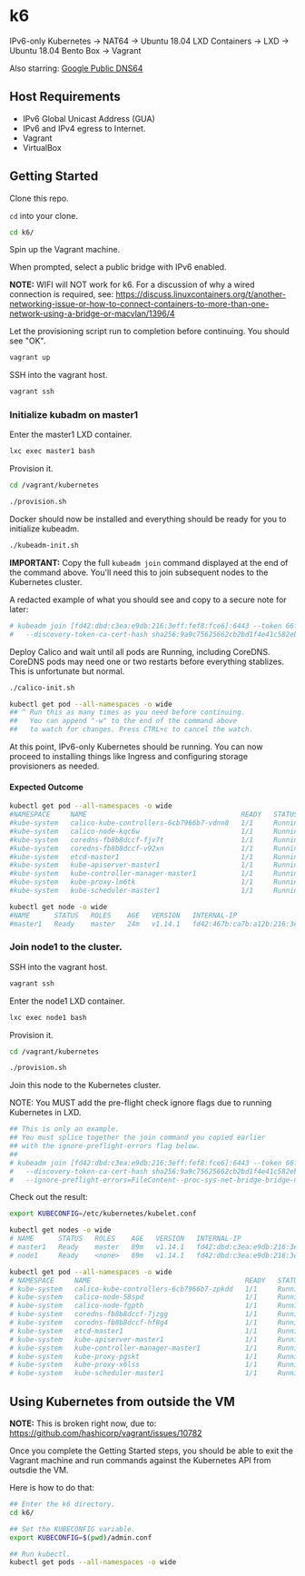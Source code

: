 # k6
IPv6-only Kubernetes -> NAT64 -> Ubuntu 18.04 LXD Containers -> LXD -> Ubuntu 18.04 Bento Box -> Vagrant

Also starring: [Google Public DNS64](https://developers.google.com/speed/public-dns/docs/dns64)

## Host Requirements

- IPv6 Global Unicast Address (GUA)
- IPv6 and IPv4 egress to Internet.
- Vagrant
- VirtualBox

## Getting Started

Clone this repo.

`cd` into your clone.

```bash
cd k6/
```

Spin up the Vagrant machine.

When prompted, select a public bridge with IPv6 enabled.

**NOTE:** WIFI will NOT work for k6. For a discussion of why a wired connection is required,
          see: https://discuss.linuxcontainers.org/t/another-networking-issue-or-how-to-connect-containers-to-more-than-one-network-using-a-bridge-or-macvlan/1396/4

Let the provisioning script run to completion before continuing. You should see "OK".

```bash
vagrant up
```

SSH into the vagrant host.

```bash
vagrant ssh
```

### Initialize kubadm on master1

Enter the master1 LXD container.

```bash
lxc exec master1 bash
```

Provision it.

```bash
cd /vagrant/kubernetes

./provision.sh
```

Docker should now be installed and everything should be ready for you to initialize kubeadm.

```bash
./kubeadm-init.sh
```

**IMPORTANT:** Copy the full `kubeadm join` command displayed at the end of the command above. You'll need this to join subsequent nodes to the Kubernetes cluster.

A redacted example of what you should see and copy to a secure note for later:

```bash
# kubeadm join [fd42:dbd:c3ea:e9db:216:3eff:fef8:fce6]:6443 --token 66fz78.abcabcabcabcabca \
#   --discovery-token-ca-cert-hash sha256:9a9c75625662cb2bd1f4e41c582eb635653384b321ff06fc3c99bd8a41281f69
```

Deploy Calico and wait until all pods are Running, including CoreDNS. CoreDNS pods may need one or two restarts before everything stablizes. This is unfortunate but normal.

```bash
./calico-init.sh

kubectl get pod --all-namespaces -o wide
## ^ Run this as many times as you need before continuing.
##   You can append "-w" to the end of the command above
##   to watch for changes. Press CTRL+c to cancel the watch.
```

At this point, IPv6-only Kubernetes should be running. You can now proceed to installing things like Ingress and configuring storage provisioners as needed.

#### Expected Outcome

```bash
kubectl get pod --all-namespaces -o wide
#NAMESPACE     NAME                                      READY   STATUS    RESTARTS   AGE   IP                                       NODE      NOMINATED NODE   READINESS GATES
#kube-system   calico-kube-controllers-6cb7966b7-vdnn8   1/1     Running   0          22m   fd2e:236d:b96f:b9d1::1:2840              master1   <none>           <none>
#kube-system   calico-node-kqc6w                         1/1     Running   0          22m   fd42:467b:ca7b:a12b:216:3eff:feb0:12af   master1   <none>           <none>
#kube-system   coredns-fb8b8dccf-fjv7t                   1/1     Running   1          23m   fd2e:236d:b96f:b9d1::1:2842              master1   <none>           <none>
#kube-system   coredns-fb8b8dccf-v92xn                   1/1     Running   1          23m   fd2e:236d:b96f:b9d1::1:2841              master1   <none>           <none>
#kube-system   etcd-master1                              1/1     Running   0          23m   fd42:467b:ca7b:a12b:216:3eff:feb0:12af   master1   <none>           <none>
#kube-system   kube-apiserver-master1                    1/1     Running   0          22m   fd42:467b:ca7b:a12b:216:3eff:feb0:12af   master1   <none>           <none>
#kube-system   kube-controller-manager-master1           1/1     Running   0          22m   fd42:467b:ca7b:a12b:216:3eff:feb0:12af   master1   <none>           <none>
#kube-system   kube-proxy-lm6tk                          1/1     Running   0          23m   fd42:467b:ca7b:a12b:216:3eff:feb0:12af   master1   <none>           <none>
#kube-system   kube-scheduler-master1                    1/1     Running   0          23m   fd42:467b:ca7b:a12b:216:3eff:feb0:12af   master1   <none>           <none>
```

```bash
kubectl get node -o wide
#NAME      STATUS   ROLES    AGE   VERSION   INTERNAL-IP                              EXTERNAL-IP   OS-IMAGE             KERNEL-VERSION      CONTAINER-RUNTIME
#master1   Ready    master   24m   v1.14.1   fd42:467b:ca7b:a12b:216:3eff:feb0:12af   <none>        Ubuntu 18.04.2 LTS   4.15.0-29-generic   docker://18.9.4
```

### Join node1 to the cluster.

SSH into the vagrant host.

```bash
vagrant ssh
```

Enter the node1 LXD container.

```bash
lxc exec node1 bash
```

Provision it.

```bash
cd /vagrant/kubernetes

./provision.sh
```

Join this node to the Kubernetes cluster.

NOTE: You MUST add the pre-flight check ignore flags due to running Kubernetes in LXD.

```bash
## This is only an example.
## You must splice together the join command you copied earlier
## with the ignore-preflight-errors flag below.
##
# kubeadm join [fd42:dbd:c3ea:e9db:216:3eff:fef8:fce6]:6443 --token 66fz78.abcabcabcabcabca \
#   --discovery-token-ca-cert-hash sha256:9a9c75625662cb2bd1f4e41c582eb635653384b321ff06fc3c99bd8a41281f69 \
#   --ignore-preflight-errors=FileContent--proc-sys-net-bridge-bridge-nf-call-iptables,FileContent--proc-sys-net-bridge-bridge-nf-call-ip6tables
```

Check out the result:

```bash
export KUBECONFIG=/etc/kubernetes/kubelet.conf

kubectl get nodes -o wide
# NAME      STATUS   ROLES    AGE   VERSION   INTERNAL-IP                             EXTERNAL-IP   OS-IMAGE             KERNEL-VERSION      CONTAINER-RUNTIME
# master1   Ready    master   89m   v1.14.1   fd42:dbd:c3ea:e9db:216:3eff:fef8:fce6   <none>        Ubuntu 18.04.2 LTS   4.15.0-29-generic   docker://18.9.5
# node1     Ready    <none>   69m   v1.14.1   fd42:dbd:c3ea:e9db:216:3eff:fea8:9b2a   <none>        Ubuntu 18.04.2 LTS   4.15.0-29-generic   docker://18.9.5

kubectl get pod --all-namespaces -o wide
# NAMESPACE     NAME                                      READY   STATUS    RESTARTS   AGE   IP                                      NODE      NOMINATED NODE   READINESS GATES
# kube-system   calico-kube-controllers-6cb7966b7-zpkdd   1/1     Running   0          87m   fd2e:236d:b96f:b9d1::1:2841             master1   <none>           <none>
# kube-system   calico-node-58spd                         1/1     Running   0          21m   fd42:dbd:c3ea:e9db:216:3eff:fea8:9b2a   node1     <none>           <none>
# kube-system   calico-node-fgpth                         1/1     Running   0          21m   fd42:dbd:c3ea:e9db:216:3eff:fef8:fce6   master1   <none>           <none>
# kube-system   coredns-fb8b8dccf-7jzgg                   1/1     Running   1          88m   fd2e:236d:b96f:b9d1::1:2840             master1   <none>           <none>
# kube-system   coredns-fb8b8dccf-hf8g4                   1/1     Running   1          88m   fd2e:236d:b96f:b9d1::1:2842             master1   <none>           <none>
# kube-system   etcd-master1                              1/1     Running   0          87m   fd42:dbd:c3ea:e9db:216:3eff:fef8:fce6   master1   <none>           <none>
# kube-system   kube-apiserver-master1                    1/1     Running   0          87m   fd42:dbd:c3ea:e9db:216:3eff:fef8:fce6   master1   <none>           <none>
# kube-system   kube-controller-manager-master1           1/1     Running   0          87m   fd42:dbd:c3ea:e9db:216:3eff:fef8:fce6   master1   <none>           <none>
# kube-system   kube-proxy-pgskt                          1/1     Running   0          68m   fd42:dbd:c3ea:e9db:216:3eff:fea8:9b2a   node1     <none>           <none>
# kube-system   kube-proxy-x6lss                          1/1     Running   0          88m   fd42:dbd:c3ea:e9db:216:3eff:fef8:fce6   master1   <none>           <none>
# kube-system   kube-scheduler-master1                    1/1     Running   0          87m   fd42:dbd:c3ea:e9db:216:3eff:fef8:fce6   master1   <none>           <none>
```

## Using Kubernetes from outside the VM

**NOTE:** This is broken right now, due to: https://github.com/hashicorp/vagrant/issues/10782

Once you complete the Getting Started steps, you should be able to exit the Vagrant machine and run commands against the Kubernetes API from outsdie the VM.

Here is how to do that:

```bash
## Enter the k6 directory.
cd k6/

## Set the KUBECONFIG variable.
export KUBECONFIG=$(pwd)/admin.conf

## Run kubectl.
kubectl get pods --all-namespaces -o wide
```
